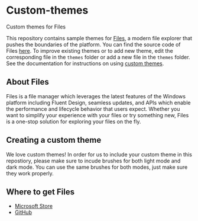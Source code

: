 # Custom-themes
Custom themes for Files

This repository contains sample themes for [Files](https://www.microsoft.com/store/apps/9NGHP3DX8HDX), a modern file explorer that pushes the boundaries of the platform.
You can find the source code of Files [here](https://github.com/files-community/Files).
To improve existing themes or to add new theme, edit the corresponding file in the `themes` folder or add a new file in the `themes` folder. See the documentation for instructions on using [custom themes](https://files-community.github.io/docs/#/articles/custom-themes).

## About Files
Files is a file manager which leverages the latest features of the Windows platform including Fluent Design, seamless updates, and APIs which enable the performance and lifecycle behavior that users expect. Whether you want to simplify your experience with your files or try something new, Files is a one-stop solution for exploring your files on the fly.

## Creating a custom theme
We love custom themes! In order for us to include your custom theme in this repostiory, please make sure to incude brushes for both light mode and dark mode. You can use the same brushes for both modes, just make sure they work properly.

## Where to get Files
- [Microsoft Store](https://www.microsoft.com/store/apps/9NGHP3DX8HDX)
- [GitHub](https://github.com/files-community/Files/releases)
